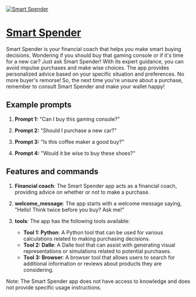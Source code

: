 [![Smart Spender](https://files.oaiusercontent.com/file-RiOHPN1iVo5y7vW3Pk4r1ZB4?se=2123-10-16T15%3A24%3A57Z&sp=r&sv=2021-08-06&sr=b&rscc=max-age%3D31536000%2C%20immutable&rscd=attachment%3B%20filename%3D837bcfe2-2a35-4547-bb60-41fa8878c6f3.png&sig=cY2WZPYyOzW8bST8O0V2ufvypkdwJSnHrl7QvEMz5MY%3D)](https://chat.openai.com/g/g-CyKcrcJ4x-smart-spender)

# [Smart Spender](https://chat.openai.com/g/g-CyKcrcJ4x-smart-spender)

Smart Spender is your financial coach that helps you make smart buying decisions. Wondering if you should buy that gaming console or if it's time for a new car? Just ask Smart Spender! With its expert guidance, you can avoid impulse purchases and make wise choices. The app provides personalized advice based on your specific situation and preferences. No more buyer's remorse! So, the next time you're unsure about a purchase, remember to consult Smart Spender and make your wallet happy!

## Example prompts

1. **Prompt 1:** "Can I buy this gaming console?"

2. **Prompt 2:** "Should I purchase a new car?"

3. **Prompt 3:** "Is this coffee maker a good buy?"

4. **Prompt 4:** "Would it be wise to buy these shoes?"

## Features and commands

1. **Financial coach**: The Smart Spender app acts as a financial coach, providing advice on whether or not to make a purchase.

2. **welcome_message**: The app starts with a welcome message saying, "Hello! Think twice before you buy? Ask me!"

3. **tools**: The app has the following tools available:
   - **Tool 1: Python**: A Python tool that can be used for various calculations related to making purchasing decisions.
   - **Tool 2: Dalle**: A Dalle tool that can assist with generating visual representations or simulations related to potential purchases.
   - **Tool 3: Browser**: A browser tool that allows users to search for additional information or reviews about products they are considering.

Note: The Smart Spender app does not have access to knowledge and does not provide specific usage instructions.